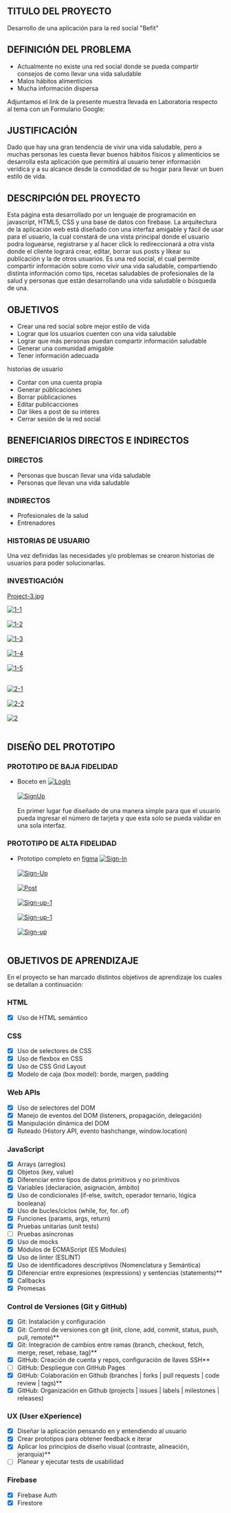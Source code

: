 ## TITULO DEL PROYECTO
Desarrollo de una aplicación para la red social "Befit"

## DEFINICIÓN DEL PROBLEMA
- Actualmente no existe una red social donde se pueda compartir consejos de como llevar una vida saludable
- Malos hábitos alimenticios
- Mucha información dispersa

Adjuntamos el link de la presente muestra llevada en Laboratoria respecto al tema con un Formulario Google:

## JUSTIFICACIÓN
Dado que hay una gran tendencia de vivir una vida saludable, pero a muchas personas les cuesta llevar buenos hábitos físicos y alimenticios se desarrolla esta aplicación que permitirá al usuario tener información verídica y a su alcance desde la comodidad de su hogar para llevar un buen estilo de vida.

## DESCRIPCIÓN DEL PROYECTO
Esta página esta desarrollado por un lenguaje de programación en javascript, HTML5, CSS y una base de datos con firebase. La arquitectura de la aplicación web está diseñado con una interfaz amigable y fácil de usar  para el usuario, la cual constará de una vista principal donde el usuario podra loguearse, registrarse y al hacer click lo redireccionará a otra vista donde el cliente logrará crear, editar, borrar sus posts y likear su publicación y la de otros usuarios.
Es una red social, el cual permite compartir información sobre como vivir una vida saludable, compartiendo distinta información como tips, recetas saludables de profesionales de la salud y personas que están desarrollando una vida saludable o búsqueda de una.

## OBJETIVOS
- Crear una red social sobre mejor estilo de vida
- Lograr que los usuarios cuenten con una vida saludable
- Lograr que más personas puedan compartir información saludable
- Generar una comunidad amigable
- Tener información adecuada

historias de usuario
- Contar con una cuenta propia
- Generar públicaciones
- Borrar públicaciones
- Editar publicacciones
- Dar likes a post de su interes
- Cerrar sesión de la red social

## BENEFICIARIOS DIRECTOS E INDIRECTOS
### DIRECTOS
- Personas que buscan llevar una vida saludable
- Personas que llevan una vida saludable

### INDIRECTOS
- Profesionales de la salud
- Entrenadores

### HISTORIAS DE USUARIO
Una vez definidas las necesidades y/o problemas se crearon historias de usuarios para poder solucionarlas.

   ### INVESTIGACIÓN
<!-- Historias de Usuario -->
[Project-3.jpg](https://postimg.cc/jwbxHxdn)

<!-- Pagina Web DeskTop -->
<a href="https://postimages.org/" target="_blank"><img src="https://i.postimg.cc/1RCq2xbJ/1-1.png" alt="1-1"/></a><br/><br/>
<a href="https://postimages.org/" target="_blank"><img src="https://i.postimg.cc/SNnMpThq/1-2.png" alt="1-2"/></a><br/><br/>
<a href="https://postimages.org/" target="_blank"><img src="https://i.postimg.cc/136V88Xj/1-3.png" alt="1-3"/></a><br/><br/>
<a href="https://postimages.org/" target="_blank"><img src="https://i.postimg.cc/ZKXyY8bN/1-4.png" alt="1-4"/></a><br/><br/>
<a href="https://postimages.org/" target="_blank"><img src="https://i.postimg.cc/5tVYLfFN/1-5.png" alt="1-5"/></a><br/><br/>

<!-- Pagina Web Movile -->
<a href="https://postimages.org/" target="_blank"><img src="https://i.postimg.cc/BnWXfJpc/2-1.png" alt="2-1"/></a><br/><br/>
<a href="https://postimages.org/" target="_blank"><img src="https://i.postimg.cc/7ZgbxjQv/2-2.png" alt="2-2"/></a><br/><br/>
<a href="https://postimages.org/" target="_blank"><img src="https://i.postimg.cc/25ry3TP1/2.png" alt="2"/></a><br/><br/>


## DISEÑO DEL PROTOTIPO
   ### PROTOTIPO DE BAJA FIDELIDAD
  * Boceto en 
  <a href="https://postimages.org/" target="_blank"><img src="https://i.postimg.cc/bv5vL8Zt/LogIn.png" alt="LogIn"/></a><br/><br/>
  <a href="https://postimages.org/" target="_blank"><img src="https://i.postimg.cc/KYjzn48b/SignUp.png" alt="SignUp"/></a><br/><br/>
  En primer lugar fue diseñado de una manera simple para que el usuario pueda ingresar el número de tarjeta y que esta solo se pueda validar en una sola interfaz.


   ### PROTOTIPO DE ALTA FIDELIDAD
  * Prototipo completo en [figma](https://www.figma.com/file/rApZGEdiPrJlGSJIPx2Bd7/%3CProjecto3%3E?node-id=2%3A428)
  <a href="https://postimages.org/" target="_blank"><img src="https://i.postimg.cc/50vspB4W/Sign-In.png" alt="Sign-In"/></a><br/><br/>
  <a href="https://postimages.org/" target="_blank"><img src="https://i.postimg.cc/0NhtpWqC/Sign-Up.png" alt="Sign-Up"/></a><br/><br/>
  <a href="https://postimages.org/" target="_blank"><img src="https://i.postimg.cc/wjf4BxfZ/Post.png" alt="Post"/></a><br/><br/>
  <a href="https://postimages.org/" target="_blank"><img src="https://i.postimg.cc/sgD0yGc5/Sign-up-1.png" alt="Sign-up-1"/></a><br/><br/>
  <a href="https://postimages.org/" target="_blank"><img src="https://i.postimg.cc/TPK758Bw/Sign-up-1.jpg" alt="Sign-up-1"/></a><br/><br/>
  <a href="https://postimages.org/" target="_blank"><img src="https://i.postimg.cc/RhBXYWh6/Sign-up.jpg" alt="Sign-up"/></a><br/><br/>

## OBJETIVOS DE APRENDIZAJE

En el proyecto se han marcado distintos objetivos de aprendizaje los cuales se detallan a continuación:

### HTML

- [x] Uso de HTML semántico


### CSS

- [x] Uso de selectores de CSS
- [x] Uso de flexbox en CSS
- [x] Uso de CSS Grid Layout
- [x] Modelo de caja (box model): borde, margen, padding

### Web APIs

- [x] Uso de selectores del DOM
- [x] Manejo de eventos del DOM (listeners, propagación, delegación)
- [x] Manipulación dinámica del DOM
- [x] Ruteado (History API, evento hashchange, window.location)

### JavaScript

- [x] Arrays (arreglos)
- [x] Objetos (key, value)
- [x] Diferenciar entre tipos de datos primitivos y no primitivos
- [x] Variables (declaración, asignación, ámbito)
- [x] Uso de condicionales (if-else, switch, operador ternario, lógica booleana)
- [x] Uso de bucles/ciclos (while, for, for..of)
- [x] Funciones (params, args, return)
- [x] Pruebas unitarias (unit tests)
- [ ] Pruebas asíncronas
- [x] Uso de mocks
- [x] Módulos de ECMAScript (ES Modules)
- [x] Uso de linter (ESLINT)
- [x] Uso de identificadores descriptivos (Nomenclatura y Semántica)
- [x] Diferenciar entre expresiones (expressions) y sentencias (statements)**
- [x] Callbacks
- [x] Promesas

### Control de Versiones (Git y GitHub)

- [x] Git: Instalación y configuración
- [x] Git: Control de versiones con git (init, clone, add, commit, status, push, pull, remote)**
- [x] Git: Integración de cambios entre ramas (branch, checkout, fetch, merge, reset, rebase, tag)**
- [x] GitHub: Creación de cuenta y repos, configuración de llaves SSH**
- [ ] GitHub: Despliegue con GitHub Pages
- [x] GitHub: Colaboración en Github (branches | forks | pull requests | code review | tags)**
- [x] GitHub: Organización en Github (projects | issues | labels | milestones | releases)

### UX (User eXperience)

- [x] Diseñar la aplicación pensando en y entendiendo al usuario
- [x] Crear prototipos para obtener feedback e iterar
- [x] Aplicar los principios de diseño visual (contraste, alineación, jerarquía)**
- [ ] Planear y ejecutar tests de usabilidad

### Firebase

- [x] Firebase Auth
- [x] Firestore
